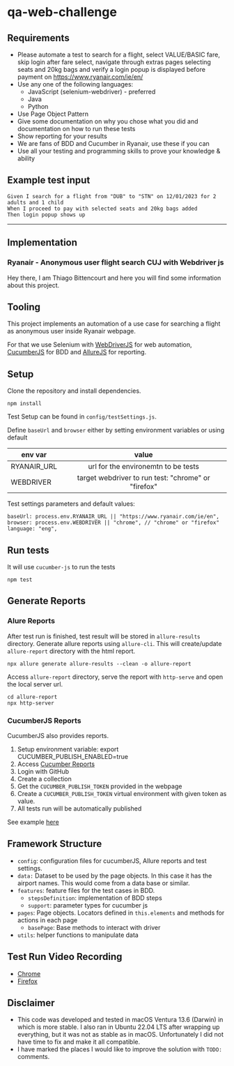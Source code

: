 # qa-web-challenge
## Requirements
- Please automate a test to search for a flight, select VALUE/BASIC fare, skip login after fare select, navigate through extras pages selecting seats and 20kg bags and verify a login popup is displayed before payment on https://www.ryanair.com/ie/en/
- Use any one of the following languages:
  - JavaScript (selenium-webdriver) - preferred
  - Java
  - Python
- Use Page Object Pattern
- Give some documentation on why you chose what you did and documentation on how to run these tests
- Show reporting for your results
- We are fans of BDD and Cucumber in Ryanair, use these if you can
- Use all your testing and programming skills to prove your knowledge & ability

## Example test input
```
Given I search for a flight from "DUB" to "STN" on 12/01/2023 for 2 adults and 1 child
When I proceed to pay with selected seats and 20kg bags added
Then login popup shows up
```
---
## Implementation
### Ryanair - Anonymous user flight search CUJ with Webdriver js

Hey there, I am Thiago Bittencourt and here you will find some information about this project.

## Tooling

This project implements an automation of a use case for searching a flight as anonymous user inside Ryanair webpage.

For that we use Selenium with [WebDriverJS](https://www.selenium.dev/selenium/docs/api/javascript/index.html) for web automation, [CucumberJS](https://cucumber.io/docs/installation/javascript/) for BDD and [AllureJS](https://github.com/allure-framework/allure-js) for reporting.

## Setup

Clone the repository and install dependencies.

```
npm install
```

Test Setup can be found in `config/testSettings.js`.

Define `baseUrl` and `browser` either by setting environment variables or using default

| env var     |                        value                        |
| ----------- | :-------------------------------------------------: |
| RYANAIR_URL |         url for the environemtn to be tests         |
| WEBDRIVER   | target webdriver to run test: "chrome" or "firefox" |

Test settings parameters and default values:

```
baseUrl: process.env.RYANAIR_URL || "https://www.ryanair.com/ie/en",
browser: process.env.WEBDRIVER || "chrome", // "chrome" or "firefox"
language: "eng",
```

## Run tests

It will use `cucumber-js` to run the tests

```
npm test
```

## Generate Reports

### Alure Reports

After test run is finished, test result will be stored in `allure-results` directory.
Generate allure reports using `allure-cli`. This will create/update `allure-report` directory with the html report.

```
npx allure generate allure-results --clean -o allure-report
```

Access `allure-report` directory, serve the report with `http-serve` and open the local server url.

```
cd allure-report
npx http-server
```

### CucumberJS Reports

CucumberJS also provides reports.

1. Setup environment variable: export CUCUMBER_PUBLISH_ENABLED=true
2. Access [Cucumber Reports](https://reports.cucumber.io/)
3. Login with GitHub
4. Create a collection
5. Get the `CUCUMBER_PUBLISH_TOKEN` provided in the webpage
6. Create a `CUCUMBER_PUBLISH_TOKEN` virtual environment with given token as value.
7. All tests run will be automatically published

See example [here](https://reports.cucumber.io/reports/3b1fd8aa-6fb2-451c-9be5-68e901dfea2e)

## Framework Structure

- `config`: configuration files for cucumberJS, Allure reports and test settings.
- `data:` Dataset to be used by the page objects. In this case it has the airport names. This would come from a data base or similar.
- `features`: feature files for the test cases in BDD.
  - `stepsDefinition`: implementation of BDD steps
  - `support`: parameter types for cucumber js
- `pages`: Page objects. Locators defined in `this.elements` and methods for actions in each page
  - `basePage`: Base methods to interact with driver
- `utils`: helper functions to manipulate data

## Test Run Video Recording

- [Chrome](https://youtu.be/oefIcy3SJd0)
- [Firefox](https://youtu.be/7UbNq7Lhvn4)

## Disclaimer

- This code was developed and tested in macOS Ventura 13.6 (Darwin) in which is more stable. I also ran in Ubuntu 22.04 LTS after wrapping up everything, but it was not as stable as in macOS. Unfortunately I did not have time to fix and make it all compatible.
- I have marked the places I would like to improve the solution with `TODO:` comments.

